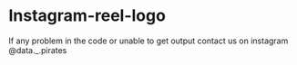 # Instagram-reel-logo
If any problem in the code or unable to get output contact us on instagram @data._.pirates
